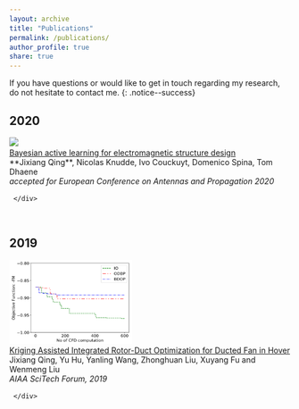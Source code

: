 ```yaml
---
layout: archive
title: "Publications"
permalink: /publications/
author_profile: true
share: true
---
```


If you have questions or would like to get in touch regarding my research, do not hesitate to contact me.
{: .notice--success}


## 2020

 <div class="publication">          
   <link rel="stylesheet" href="/assets/css/my.css">         
   <div class="img"><a href="http://lis.csail.mit.edu/pubs/xia-iclr19.pdf"><img class="img_responsive" src="/images/pub/spare.png"></a></div>         
   <div class="text">         
     <div class="title"><a name="xiaICLR2019" href="http://lis.csail.mit.edu/pubs/xia-iclr19.pdf">Bayesian active learning for electromagnetic
structure design</a></div>         
     <div class="authors">**Jixiang Qing**, Nicolas Knudde, Ivo Couckuyt, Domenico Spina, Tom Dhaene        
     </div>         
     <div>         
       <em>accepted for European Conference on Antennas and Propagation 2020</em> 
 <br>       
         
     </div>         
   </div>         
 </div> 
 <br>

## 2019

 <div class="publication">          
   <link rel="stylesheet" href="/assets/css/my.css">         
   <div class="img"><a href="http://lis.csail.mit.edu/pubs/xia-iclr19.pdf"><img class="img_responsive" src="https://github.com/TsingQAQ/Image-Lib/blob/master/figure_for_pwebsite/opt_history.png?raw=true" width="220" height="150"></a></div>         
   <div class="text">         
     <div class="title"><a name="xiaICLR2019" href="http://lis.csail.mit.edu/pubs/xia-iclr19.pdf">Kriging Assisted Integrated Rotor-Duct Optimization for Ducted Fan in Hover</a></div>         
     <div class="authors">Jixiang Qing, Yu Hu, Yanling Wang, Zhonghuan Liu, Xuyang Fu and Wenmeng Liu        
     </div>         
     <div>         
       <em>AIAA SciTech Forum, 2019</em> 
 <br> 
         
     </div>         
   </div>         
 </div> 
 <br>

